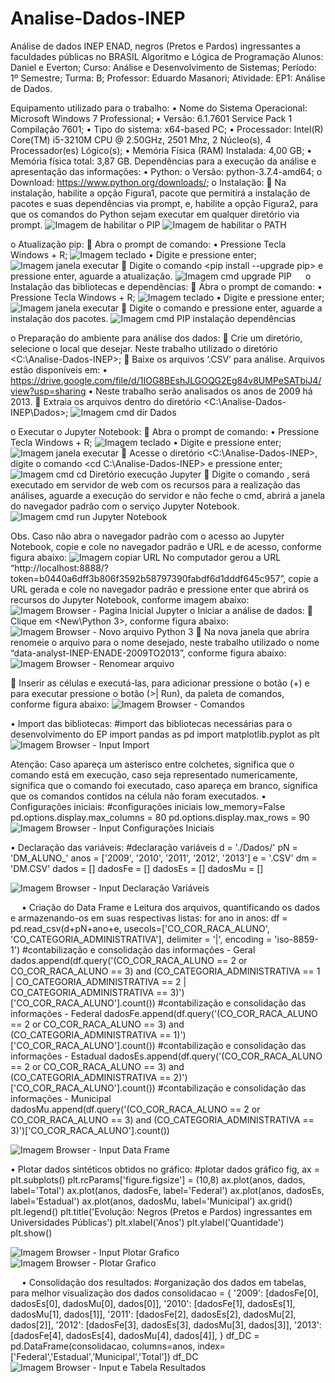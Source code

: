 # Analise-Dados-INEP
Análise de dados INEP ENAD, negros (Pretos e Pardos) ingressantes a faculdades públicas no BRASIL
Algoritmo e Lógica de Programação
Alunos: Daniel e Everton;
Curso: Análise e Desenvolvimento de Sistemas;
Período: 1º Semestre;
Turma: B;
Professor: Eduardo Masanori;
Atividade: EP1: Análise de Dados.

Equipamento utilizado para o trabalho:
•	Nome do Sistema Operacional: Microsoft Windows 7 Professional;
•	Versão: 6.1.7601 Service Pack 1 Compilação 7601;
•	Tipo do sistema: x64-based PC;
•	Processador: Intel(R) Core(TM) i5-3210M CPU @ 2.50GHz, 2501 Mhz, 2 Núcleo(s), 4 Processador(es) Lógico(s);
•	Memória Física (RAM) Instalada: 4,00 GB;
•	Memória física total: 3,87 GB.
Dependências para a execução da análise e apresentação das informações:
•	Python:
o	Versão: python-3.7.4-amd64;
o	Download: https://www.python.org/downloads/;
o	Instalação:
	Na instalação, habilite a opção <pip> Figura1, pacote que permitirá a instalação de pacotes e suas dependências via prompt, e, habilite a opção <Add python to environment variables> Figura2, para que os comandos do Python sejam executar em qualquer diretório via prompt.
  ![Imagem de habilitar o PIP](/imagens/python_pip.png)
  ![Imagem de habilitar o PATH](/imagens/python_environment.PNG)
 
o	Atualização pip:
	Abra o prompt de comando:
•	Pressione Tecla Windows + R;
 ![Imagem teclado](/imagens/teclado.PNG)
•	Digite <cmd> e pressione enter;
 ![Imagem janela executar](/imagens/executar.PNG)
	Digite o comando <pip install --upgrade pip> e pressione enter, aguarde a atualização.
 ![Imagem cmd upgrade PIP](/imagens/cmd_upgrade_pip.PNG)
 
o	Instalação das bibliotecas e dependências:
	Abra o prompt de comando:
•	Pressione Tecla Windows + R;
 ![Imagem teclado](/imagens/teclado.PNG)
•	Digite <cmd> e pressione enter;
 ![Imagem janela executar](/imagens/executar.PNG)
	Digite o comando <pip install requests beautifulsoup4 spotipy pdfminer3k selenium twitter wbdata pandas matplotlib lxml tweepy uber-rides xlrd PyPDF2 pytrends seaborn numpy ipython jupyter twitter-scraper markovify folium> e pressione enter, aguarde a instalação dos pacotes.
 ![Imagem cmd PIP instalação dependências](/imagens/cmd_install_dependencias.PNG)

o	Preparação do ambiente para análise dos dados:
	Crie um diretório, selecione o local que desejar. Neste trabalho utilizado o diretório <C:\Analise-Dados-INEP>;
	Baixe os arquivos ‘.CSV’ para análise. Arquivos estão disponíveis em:
•	https://drive.google.com/file/d/1IOG8BEshJLGOQG2Eg84v8UMPeSATbiJ4/view?usp=sharing
•	Neste trabalho serão analisados os anos de 2009 há 2013.
	Extraia os arquivos dentro do diretório <C:\Analise-Dados-INEP\Dados\>;
  ![Imagem cmd dir Dados](/imagens/cmd_dir_dados.PNG)


o	Executar o Jupyter Notebook:
	Abra o prompt de comando:
•	Pressione Tecla Windows + R;
 ![Imagem teclado](/imagens/teclado.PNG)
•	Digite <cmd> e pressione enter;
 ![Imagem janela executar](/imagens/executar.PNG)
	Acesse o diretório <C:\Analise-Dados-INEP\>, digite o comando <cd C:\Analise-Dados-INEP> e pressione enter;
 ![Imagem cmd cd Diretório execução Jupyter](/imagens/cmd_cd_Analise-Dados-INEP.PNG)
	Digite o comando <jupyter notebook>, será executado em servidor de web com os recursos para a realização das análises, aguarde a execução do servidor e não feche o cmd, abrirá a janela do navegador padrão com o serviço Jupyter Notebook.
 ![Imagem cmd run Jupyter Notebook](/imagens/cmd_run_Jupyter-Notebook.PNG)

Obs. Caso não abra o navegador padrão com o acesso ao Jupyter Notebook, copie e cole no navegador padrão e URL e de acesso, conforme figura abaixo:
 ![Imagem copiar URL](/imagens/cmd_cp_URL.PNG)
No computador gerou a URL “http://localhost:8888/?token=b0440a6dff3b806f3592b58797390fabdf6d1dddf645c957”, copie a URL gerada e cole no navegador padrão e pressione enter que abrirá os recursos do Jupyter Notebook, conforme imagem abaixo:
 ![Imagem Browser - Pagina Inicial Jupyter](/imagens/browser_home-Jupyter.png)
o	Iniciar a análise de dados:
	Clique em <New\Python 3>, conforme figura abaixo:
 ![Imagem Browser - Novo arquivo Python 3](/imagens/browser_new-Python-3.png)
	Na nova janela que abrira renomeie o arquivo para o nome desejado, neste trabalho utilizado o nome “data-analyst-INEP-ENADE-2009TO2013”, conforme figura abaixo:
 ![Imagem Browser - Renomear arquivo](/imagens/browser_rename-Project.png)
 

	Inserir as células e executá-las, para adicionar pressione o botão (+) e para executar pressione o botão (>| Run), da paleta de comandos, conforme figura abaixo:
 ![Imagem Browser - Comandos](/imagens/browser_add-run.PNG)
 
•	Import das bibliotecas:
#import das bibliotecas necessárias para o desenvolvimento do EP
import pandas as pd
import matplotlib.pyplot as plt
 ![Imagem Browser - Input Import](/imagens/browser_input-import.PNG)
 
Atenção: Caso apareça um asterisco entre colchetes, significa que o comando está em execução, caso seja representado numericamente, significa que o comando foi executado, caso apareça em branco, significa que os comandos contidos na célula não foram executados.
•	Configurações iniciais:
#configurações iniciais
low_memory=False
pd.options.display.max_columns = 80
pd.options.display.max_rows = 90
![Imagem Browser - Input Configurações Iniciais](/imagens/browser_input-config-iniciais.png)

 


•	Declaração das variáveis:
#declaração variáveis
d = './Dados/'
pN = 'DM_ALUNO_' 
anos = ['2009', '2010', '2011', '2012', '2013'] 
e = '.CSV'
dm = 'DM.CSV'
dados = []
dadosFe = []
dadosEs = []
dadosMu = []

![Imagem Browser - Input Declaração Variáveis](/imagens/browser_input-variaveis.png)
 
 
•	Criação do Data Frame e Leitura dos arquivos, quantificando os dados e armazenando-os em suas respectivas listas:
for ano in anos:
    df = pd.read_csv(d+pN+ano+e, usecols=['CO_COR_RACA_ALUNO', 'CO_CATEGORIA_ADMINISTRATIVA'], delimiter = '|', encoding = 'iso-8859-1')
    #contabilização e consolidação das informações - Geral
    dados.append(df.query('(CO_COR_RACA_ALUNO == 2 or CO_COR_RACA_ALUNO == 3) and (CO_CATEGORIA_ADMINISTRATIVA == 1 | CO_CATEGORIA_ADMINISTRATIVA == 2 | CO_CATEGORIA_ADMINISTRATIVA == 3)')['CO_COR_RACA_ALUNO'].count()) 
    #contabilização e consolidação das informações - Federal
    dadosFe.append(df.query('(CO_COR_RACA_ALUNO == 2 or CO_COR_RACA_ALUNO == 3) and (CO_CATEGORIA_ADMINISTRATIVA == 1)')['CO_COR_RACA_ALUNO'].count()) 
    #contabilização e consolidação das informações - Estadual
    dadosEs.append(df.query('(CO_COR_RACA_ALUNO == 2 or CO_COR_RACA_ALUNO == 3) and (CO_CATEGORIA_ADMINISTRATIVA == 2)')['CO_COR_RACA_ALUNO'].count()) 
    #contabilização e consolidação das informações - Municipal
    dadosMu.append(df.query('(CO_COR_RACA_ALUNO == 2 or CO_COR_RACA_ALUNO == 3) and (CO_CATEGORIA_ADMINISTRATIVA == 3)')['CO_COR_RACA_ALUNO'].count())


 ![Imagem Browser - Input Data Frame](/imagens/browser_input-dataframe.png)
 

•	Plotar dados sintéticos obtidos no gráfico:
#plotar dados gráfico
fig, ax = plt.subplots()
plt.rcParams['figure.figsize'] = (10,8)
ax.plot(anos, dados, label='Total')
ax.plot(anos, dadosFe, label='Federal')
ax.plot(anos, dadosEs, label='Estadual')
ax.plot(anos, dadosMu, label='Municipal')
ax.grid()
plt.legend()
plt.title('Evolução: Negros (Pretos e Pardos) ingressantes em Universidades Públicas')
plt.xlabel('Anos')
plt.ylabel('Quantidade')
plt.show()

 ![Imagem Browser - Input Plotar Grafico](/imagens/browser_input-plotargraficos.png)
 ![Imagem Browser - Plotar Grafico](/imagens/browser_graficos.png)
 
 
•	Consolidação dos resultados:
#organização dos dados em tabelas, para melhor visualização dos dados
consolidacao = {
'2009': [dadosFe[0], dadosEs[0], dadosMu[0], dados[0]],
'2010': [dadosFe[1], dadosEs[1], dadosMu[1], dados[1]],
'2011': [dadosFe[2], dadosEs[2], dadosMu[2], dados[2]],
'2012': [dadosFe[3], dadosEs[3], dadosMu[3], dados[3]],
'2013': [dadosFe[4], dadosEs[4], dadosMu[4], dados[4]],
}
df_DC = pd.DataFrame(consolidacao, columns=anos, index=['Federal','Estadual','Municipal','Total'])
df_DC
 ![Imagem Browser - Input e Tabela Resultados](/imagens/browser_input-tabela_resultados.png)

